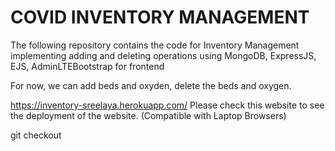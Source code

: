 <h1>COVID INVENTORY MANAGEMENT</h1>
The following repository contains the code for Inventory Management implementing adding and deleting operations using MongoDB, ExpressJS, EJS, AdminLTEBootstrap for frontend

For now, we can add beds and oxyden, delete the beds and oxygen.


https://inventory-sreelaya.herokuapp.com/ 
Please check this website to see the deployment of the website. (Compatible with Laptop Browsers)


git checkout 